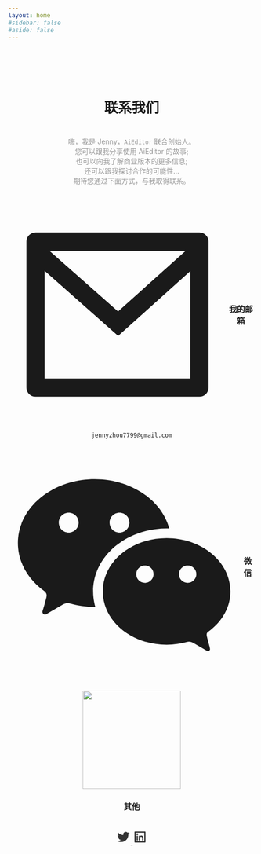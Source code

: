 ```yaml
---
layout: home
#sidebar: false
#aside: false
---
```


<style>
.VPHome{
    border-top: 1px solid #eee;
}

.VPHome svg{
    width: 24px;
    display: inline-block;
    margin: 0 5px;
}

.h1,h2,h3,h4{
    display: flex;
  align-items: center;
  justify-content: center;
}

.wechat {
    text-align: center;

}
.wechat img{
    width: 200px;
    display: inline-block;
}

.other{
    padding: 20px;
}
.other svg{
    fill: #333;
    width: 30px;
}
</style>


<div style="text-align: center;padding: 60px 0 30px;">


# 联系我们



<div style="color: #999;margin: 40px">

嗨，我是 Jenny，`AiEditor`  联合创始人。 <br >
您可以跟我分享使用 AiEditor 的故事; <br >
也可以向我了解商业版本的更多信息; <br >
还可以跟我探讨合作的可能性... <br >
期待您通过下面方式，与我取得联系。 <br >

</div>

### <svg  xmlns="http://www.w3.org/2000/svg" viewBox="0 0 24 24" fill="currentColor"><path d="M3 3H21C21.5523 3 22 3.44772 22 4V20C22 20.5523 21.5523 21 21 21H3C2.44772 21 2 20.5523 2 20V4C2 3.44772 2.44772 3 3 3ZM20 7.23792L12.0718 14.338L4 7.21594V19H20V7.23792ZM4.51146 5L12.0619 11.662L19.501 5H4.51146Z"></path></svg>  我的邮箱

<a href="mailto:ennyzhou7799@gmail.com" style="text-decoration: none">

`jennyzhou7799@gmail.com`

</a>

### <svg xmlns="http://www.w3.org/2000/svg" viewBox="0 0 24 24" fill="currentColor"><path d="M18.5753 13.7114C19.0742 13.7114 19.4733 13.2873 19.4733 12.8134C19.4733 12.3145 19.0742 11.9155 18.5753 11.9155C18.0765 11.9155 17.6774 12.3145 17.6774 12.8134C17.6774 13.3123 18.0765 13.7114 18.5753 13.7114ZM14.1497 13.7114C14.6485 13.7114 15.0476 13.2873 15.0476 12.8134C15.0476 12.3145 14.6485 11.9155 14.1497 11.9155C13.6508 11.9155 13.2517 12.3145 13.2517 12.8134C13.2517 13.3123 13.6508 13.7114 14.1497 13.7114ZM20.717 18.7516C20.5942 18.8253 20.5205 18.9482 20.5451 19.1202C20.5451 19.1693 20.5451 19.2185 20.5696 19.2676C20.6679 19.6854 20.8643 20.349 20.8643 20.3736C20.8643 20.4473 20.8889 20.4964 20.8889 20.5456C20.8889 20.6685 20.7907 20.7668 20.6679 20.7668C20.6187 20.7668 20.5942 20.7422 20.5451 20.7176L19.0961 19.882C18.9978 19.8329 18.875 19.7837 18.7522 19.7837C18.6786 19.7837 18.6049 19.7837 18.5558 19.8083C17.8681 20.0049 17.1559 20.1032 16.3946 20.1032C12.7352 20.1032 9.78815 17.6456 9.78815 14.5983C9.78815 11.5509 12.7352 9.09329 16.3946 9.09329C20.0539 9.09329 23.001 11.5509 23.001 14.5983C23.001 16.2448 22.1168 17.7439 20.717 18.7516ZM16.6737 8.09757C16.581 8.09473 16.488 8.09329 16.3946 8.09329C12.2199 8.09329 8.78815 10.9536 8.78815 14.5983C8.78815 15.1519 8.86733 15.6874 9.01626 16.1975H8.92711C8.04096 16.1975 7.15481 16.0503 6.3425 15.8296C6.26866 15.805 6.19481 15.805 6.12097 15.805C5.97327 15.805 5.82558 15.8541 5.7025 15.9277L3.95482 16.9334C3.90559 16.958 3.85635 16.9825 3.80712 16.9825C3.65943 16.9825 3.53636 16.8599 3.53636 16.7127C3.53636 16.6391 3.56097 16.59 3.58559 16.5164C3.6102 16.4919 3.83174 15.6824 3.95482 15.1918C3.95482 15.1427 3.97943 15.0691 3.97943 15.0201C3.97943 14.8238 3.88097 14.6766 3.75789 14.5785C2.05944 13.3765 1.00098 11.5858 1.00098 9.59876C1.00098 5.94369 4.5702 3 8.95173 3C12.7157 3 15.8802 5.16856 16.6737 8.09757ZM11.5199 8.51604C12.0927 8.51604 12.5462 8.03871 12.5462 7.4898C12.5462 6.91701 12.0927 6.46356 11.5199 6.46356C10.9471 6.46356 10.4937 6.91701 10.4937 7.4898C10.4937 8.06258 10.9471 8.51604 11.5199 8.51604ZM6.26045 8.51604C6.83324 8.51604 7.28669 8.03871 7.28669 7.4898C7.28669 6.91701 6.83324 6.46356 6.26045 6.46356C5.68767 6.46356 5.23421 6.91701 5.23421 7.4898C5.23421 8.06258 5.68767 8.51604 6.26045 8.51604Z"></path></svg> 微信

<div class="wechat">

![](/assets/image/wechat-jenny.png)

</div>



### 其他

<div class="other">

<a href="">
<svg xmlns="http://www.w3.org/2000/svg" viewBox="0 0 24 24" fill="currentColor"><path d="M22.2125 5.65605C21.4491 5.99375 20.6395 6.21555 19.8106 6.31411C20.6839 5.79132 21.3374 4.9689 21.6493 4.00005C20.8287 4.48761 19.9305 4.83077 18.9938 5.01461C18.2031 4.17106 17.098 3.69303 15.9418 3.69434C13.6326 3.69434 11.7597 5.56661 11.7597 7.87683C11.7597 8.20458 11.7973 8.52242 11.8676 8.82909C8.39047 8.65404 5.31007 6.99005 3.24678 4.45941C2.87529 5.09767 2.68005 5.82318 2.68104 6.56167C2.68104 8.01259 3.4196 9.29324 4.54149 10.043C3.87737 10.022 3.22788 9.84264 2.64718 9.51973C2.64654 9.5373 2.64654 9.55487 2.64654 9.57148C2.64654 11.5984 4.08819 13.2892 6.00199 13.6731C5.6428 13.7703 5.27232 13.8194 4.90022 13.8191C4.62997 13.8191 4.36771 13.7942 4.11279 13.7453C4.64531 15.4065 6.18886 16.6159 8.0196 16.6491C6.53813 17.8118 4.70869 18.4426 2.82543 18.4399C2.49212 18.4402 2.15909 18.4205 1.82812 18.3811C3.74004 19.6102 5.96552 20.2625 8.23842 20.2601C15.9316 20.2601 20.138 13.8875 20.138 8.36111C20.138 8.1803 20.1336 7.99886 20.1256 7.81997C20.9443 7.22845 21.651 6.49567 22.2125 5.65605Z"></path></svg>
</a>
<a href="">
<svg xmlns="http://www.w3.org/2000/svg" viewBox="0 0 24 24" fill="currentColor"><path d="M4.00098 3H20.001C20.5533 3 21.001 3.44772 21.001 4V20C21.001 20.5523 20.5533 21 20.001 21H4.00098C3.44869 21 3.00098 20.5523 3.00098 20V4C3.00098 3.44772 3.44869 3 4.00098 3ZM5.00098 5V19H19.001V5H5.00098ZM7.50098 9C6.67255 9 6.00098 8.32843 6.00098 7.5C6.00098 6.67157 6.67255 6 7.50098 6C8.3294 6 9.00098 6.67157 9.00098 7.5C9.00098 8.32843 8.3294 9 7.50098 9ZM6.50098 10H8.50098V17.5H6.50098V10ZM12.001 10.4295C12.5854 9.86534 13.2665 9.5 14.001 9.5C16.072 9.5 17.501 11.1789 17.501 13.25V17.5H15.501V13.25C15.501 12.2835 14.7175 11.5 13.751 11.5C12.7845 11.5 12.001 12.2835 12.001 13.25V17.5H10.001V10H12.001V10.4295Z"></path></svg>
</a>
</div>

</div>